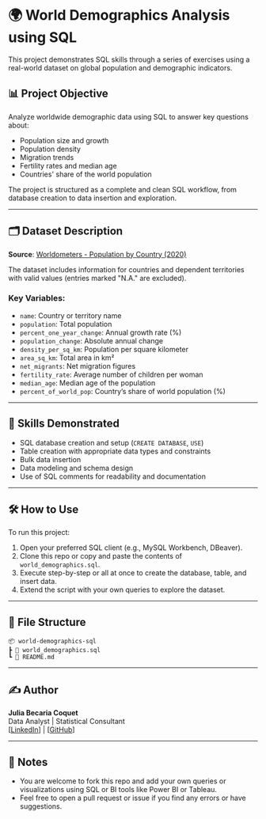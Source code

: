 
# 🌍 World Demographics Analysis using SQL

This project demonstrates SQL skills through a series of exercises using a real-world dataset on global population and demographic indicators.

## 📊 Project Objective

Analyze worldwide demographic data using SQL to answer key questions about:
- Population size and growth
- Population density
- Migration trends
- Fertility rates and median age
- Countries' share of the world population

The project is structured as a complete and clean SQL workflow, from database creation to data insertion and exploration.

---

## 🗂️ Dataset Description

**Source**: [Worldometers - Population by Country (2020)](http://www.worldometers.info/world-population/population-by-country/)

The dataset includes information for countries and dependent territories with valid values (entries marked "N.A." are excluded).

### Key Variables:
- `name`: Country or territory name
- `population`: Total population
- `percent_one_year_change`: Annual growth rate (%)
- `population_change`: Absolute annual change
- `density_per_sq_km`: Population per square kilometer
- `area_sq_km`: Total area in km²
- `net_migrants`: Net migration figures
- `fertility_rate`: Average number of children per woman
- `median_age`: Median age of the population
- `percent_of_world_pop`: Country’s share of world population (%)

---

## 🧠 Skills Demonstrated

- SQL database creation and setup (`CREATE DATABASE`, `USE`)
- Table creation with appropriate data types and constraints
- Bulk data insertion
- Data modeling and schema design
- Use of SQL comments for readability and documentation

---

## 🛠️ How to Use

To run this project:

1. Open your preferred SQL client (e.g., MySQL Workbench, DBeaver).
2. Clone this repo or copy and paste the contents of `world_demographics.sql`.
3. Execute step-by-step or all at once to create the database, table, and insert data.
4. Extend the script with your own queries to explore the dataset.

---

## 📁 File Structure
```
📦 world-demographics-sql
┣ 📄 world_demographics.sql
┗ 📄 README.md
```


---

## ✍️ Author

**Julia Becaria Coquet**  
Data Analyst | Statistical Consultant  
[[LinkedIn](https://www.linkedin.com/in/julia-becaria-coquet/)] | [[GitHub](https://github.com/juliabeco/)]

---

## 📌 Notes

- You are welcome to fork this repo and add your own queries or visualizations using SQL or BI tools like Power BI or Tableau.
- Feel free to open a pull request or issue if you find any errors or have suggestions.

